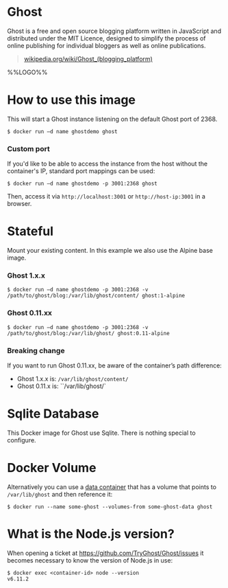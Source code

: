 # Ghost

Ghost is a free and open source blogging platform written in JavaScript and distributed under the MIT Licence, designed to simplify the process of online publishing for individual bloggers as well as online publications.

> [wikipedia.org/wiki/Ghost_(blogging_platform)](http://en.wikipedia.org/wiki/Ghost_%28blogging_platform%29)

%%LOGO%%

# How to use this image

This will start a Ghost instance listening on the default Ghost port of 2368.

```console
$ docker run —d name ghostdemo ghost
```

### Custom port

If you'd like to be able to access the instance from the host without the container's IP, standard port mappings can be used:

```console
$ docker run —d name ghostdemo -p 3001:2368 ghost
```

Then, access it via `http://localhost:3001` or `http://host-ip:3001` in a browser.

# Stateful

Mount your existing content. In this example we also use the Alpine base image.

### Ghost 1.x.x

```console
$ docker run —d name ghostdemo -p 3001:2368 -v /path/to/ghost/blog:/var/lib/ghost/content/ ghost:1-alpine
```

### Ghost 0.11.xx

```console
$ docker run —d name ghostdemo -p 3001:2368 -v /path/to/ghost/blog:/var/lib/ghost/ ghost:0.11-alpine
```

### Breaking change 

If you want to run Ghost 0.11.xx, be aware of the container’s path difference:

- Ghost 1.x.x is: `/var/lib/ghost/content/`
- Ghost 0.11.x is: ``/var/lib/ghost/` 

# Sqlite Database

This Docker image for Ghost use Sqlite. There is nothing special to configure.

# Docker Volume

Alternatively you can use a [data container](http://docs.docker.com/engine/tutorials/dockervolumes/) that has a volume that points to `/var/lib/ghost` and then reference it:

```console
$ docker run --name some-ghost --volumes-from some-ghost-data ghost
```

# What is the Node.js version?

When opening a ticket at https://github.com/TryGhost/Ghost/issues it becomes necessary to know the version of Node.js in use:

```console
$ docker exec <container-id> node --version
v6.11.2
```
